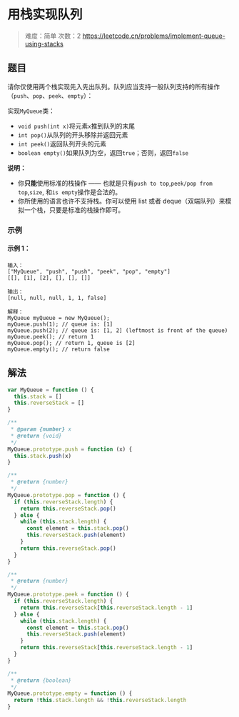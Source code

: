 # 用栈实现队列

> 难度：简单
> 次数：2
> https://leetcode.cn/problems/implement-queue-using-stacks

## 题目

请你仅使用两个栈实现先入先出队列。队列应当支持一般队列支持的所有操作（`push`、`pop`、`peek`、`empty`）：

实现`MyQueue`类：

- `void push(int x)`将元素`x`推到队列的末尾
- `int pop()`从队列的开头移除并返回元素
- `int peek()`返回队列开头的元素
- `boolean empty()`如果队列为空，返回`true`；否则，返回`false`

**说明：**

- 你**只能**使用标准的栈操作 —— 也就是只有`push to top`,`peek/pop from top`,`size`, 和`is empty`操作是合法的。
- 你所使用的语言也许不支持栈。你可以使用 list 或者 deque（双端队列）来模拟一个栈，只要是标准的栈操作即可。

### 示例

#### 示例 1：

```
输入：
["MyQueue", "push", "push", "peek", "pop", "empty"]
[[], [1], [2], [], [], []]

输出：
[null, null, null, 1, 1, false]

解释：
MyQueue myQueue = new MyQueue();
myQueue.push(1); // queue is: [1]
myQueue.push(2); // queue is: [1, 2] (leftmost is front of the queue)
myQueue.peek(); // return 1
myQueue.pop(); // return 1, queue is [2]
myQueue.empty(); // return false
```

## 解法

```javascript
var MyQueue = function () {
  this.stack = []
  this.reverseStack = []
}

/**
 * @param {number} x
 * @return {void}
 */
MyQueue.prototype.push = function (x) {
  this.stack.push(x)
}

/**
 * @return {number}
 */
MyQueue.prototype.pop = function () {
  if (this.reverseStack.length) {
    return this.reverseStack.pop()
  } else {
    while (this.stack.length) {
      const element = this.stack.pop()
      this.reverseStack.push(element)
    }
    return this.reverseStack.pop()
  }
}

/**
 * @return {number}
 */
MyQueue.prototype.peek = function () {
  if (this.reverseStack.length) {
    return this.reverseStack[this.reverseStack.length - 1]
  } else {
    while (this.stack.length) {
      const element = this.stack.pop()
      this.reverseStack.push(element)
    }
    return this.reverseStack[this.reverseStack.length - 1]
  }
}

/**
 * @return {boolean}
 */
MyQueue.prototype.empty = function () {
  return !this.stack.length && !this.reverseStack.length
}
```

